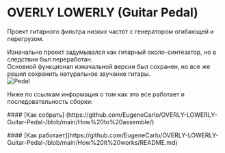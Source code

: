 # OVERLY LOWERLY (Guitar Pedal)

Проект гитарного фильтра низких частот с генератором огибающей и перегрузом. <p>
Изначально проект задумывался как гитарный около-синтезатор, но в следствии был переработан. <br>
Основной функционал изначальной версии был сохранен, но все же решил сохранить натуральное звучание гитары. <br>
![Pedal](https://github.com/EugeneCarlo/OVERLY-LOWERLY-Guitar-Pedal-/blob/main/Image/Pedal.jpg)
<p>
Ниже по ссылкам информация о том как это все работает и последовательность сборки:

<p>
#### [Как собрать] (https://github.com/EugeneCarlo/OVERLY-LOWERLY-Guitar-Pedal-/blob/main/How%20to%20assemble/)
<p>
#### [Как работает](https://github.com/EugeneCarlo/OVERLY-LOWERLY-Guitar-Pedal-/blob/main/How%20it%20works/README.md)